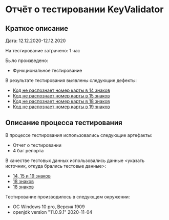 # Отчёт о тестировании KeyValidator

## Краткое описание

Дата: 12.12.2020-12.12.2020 

На тестирование затрачено: 1 час

Было произведено:

* Функциональное тестирование

В результате тестирования выявлены следующие дефекты:
* [Код не распознает номер карты в 14 знаков](https://github.com/AnyaKorosteleva/Java1.2/issues/4#issue-764297244)
* [Код не распознает номер карты в 15 знаков](https://github.com/AnyaKorosteleva/Java1.2/issues/3#issue-764296594)
* [Код не распознает номер карты в 18 знаков](https://github.com/AnyaKorosteleva/Java1.2/issues/2#issue-764294718)
* [Код не распознает номер карты в 19 знаков](https://github.com/AnyaKorosteleva/Java1.2/issues/1#issue-764293076)

## Описание процесса тестирования

В процессе тестирования использовались следующие артефакты:
* Отчет о тестировании
* 4 баг репорта

В качестве тестовых данных использовались данные <указать источник, откуда брались тестовые данные>:
* [14, 15 и 19 знаков](https://www.freeformatter.com/credit-card-number-generator-validator.html)
* [18 знаков](https://sbankami.ru/karty/18-znachnyj-nomer-karty-sberbanka.html)
* [18 знаков](https://wtools.io/ru/credit-card-generator)


Тестирование производилось в следующем окружении:
* ОС Windows 10 pro, Версия 1909
* openjdk version "11.0.9.1" 2020-11-04
